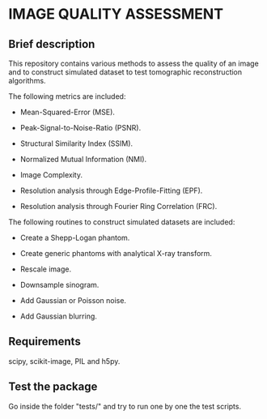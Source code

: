 IMAGE QUALITY ASSESSMENT
========================



##  Brief description
This repository contains various methods to assess the quality of an image
and to construct simulated dataset to test tomographic reconstruction algorithms.


The following metrics are included:

* Mean-Squared-Error (MSE).

* Peak-Signal-to-Noise-Ratio (PSNR).                       

* Structural Similarity Index (SSIM).

* Normalized Mutual Information (NMI).
                                
* Image Complexity.

* Resolution analysis through Edge-Profile-Fitting (EPF).
                                                     
* Resolution analysis through Fourier Ring Correlation (FRC).
                                                       
                                                       
The following routines to construct simulated datasets are included:

* Create a Shepp-Logan phantom.

* Create generic phantoms with analytical X-ray transform.

* Rescale image.

* Downsample sinogram.

* Add Gaussian or Poisson noise.

* Add Gaussian blurring.



##  Requirements
 scipy, scikit-image, PIL and h5py.



##  Test the package
Go inside the folder "tests/" and try to run one by one the test scripts.

